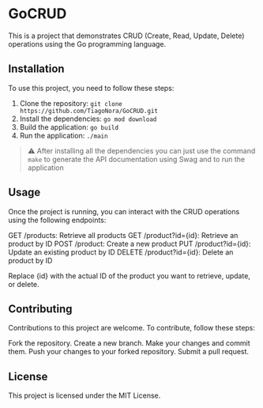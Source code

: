 # GoCRUD

This is a project that demonstrates CRUD (Create, Read, Update, Delete) operations using the Go programming language.

## Installation

To use this project, you need to follow these steps:

1. Clone the repository: `git clone https://github.com/TiagoNora/GoCRUD.git`
2. Install the dependencies: `go mod download`
3. Build the application: `go build`
4. Run the application: `./main`

> :warning: After installing all the dependencies you can just use the command `make` to generate the API documentation using Swag and to run the application

## Usage
Once the project is running, you can interact with the CRUD operations using the following endpoints:

GET /products: Retrieve all products
GET /product?id={id}: Retrieve an product by ID
POST /product: Create a new product
PUT /product?id={id}: Update an existing product by ID
DELETE /product?id={id}: Delete an product by ID

Replace {id} with the actual ID of the product you want to retrieve, update, or delete.

## Contributing
Contributions to this project are welcome. To contribute, follow these steps:

Fork the repository.
Create a new branch.
Make your changes and commit them.
Push your changes to your forked repository.
Submit a pull request.

## License
This project is licensed under the MIT License.